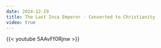 ```yaml
---
date: 2024-12-19
title: The Last Inca Emperor - Converted to Christianity
video: true
---
```



{{< youtube 5AAvFf0Rjnw >}}
